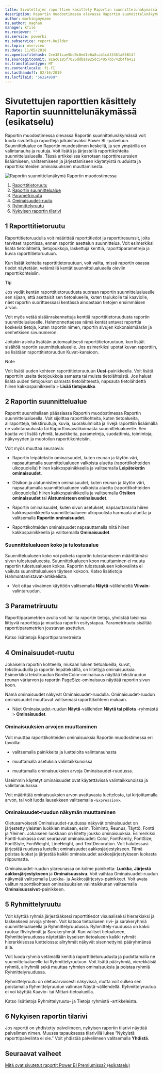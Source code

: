 ```yaml
---
title: Sivutettujen raporttien käsittely Raportin suunnittelunäkymässä (esikatselu)
description: Raportin muodostimessa olevassa Raportin suunnittelunäkymässä voit luoda sivutettuja raportteja julkaistavaksi Power BI -palvelussa.
author: markingmyname
ms.author: maghan
manager: kfile
ms.reviewer: ''
ms.service: powerbi
ms.subservice: report-builder
ms.topic: overview
ms.date: 11/05/2018
ms.openlocfilehash: 2ee381cae5bd0c0ed1e6a8cab1cd33361a05814f
ms.sourcegitcommit: 91ac6185f7026ddbaa925dc54057bb742b4fa411
ms.translationtype: HT
ms.contentlocale: fi-FI
ms.lasthandoff: 02/16/2019
ms.locfileid: "56324808"
---
```

# <a name="getting-around-in-report-design-view-for-paginated-reports-preview"></a>Sivutettujen raporttien käsittely Raportin suunnittelunäkymässä (esikatselu)

Raportin muodostimessa olevassa Raportin suunnittelunäkymässä voit luoda sivutettuja raportteja julkaistavaksi Power BI -palveluun. Suunnittelualue on Raportin muodostimen keskellä, ja sen ympärillä on valintanauha ja ruutuja. Voit lisätä ja järjestellä raporttikohteita suunnittelualueella. Tässä artikkelissa kerrotaan raporttiresurssien lisäämiseen, valitsemiseen ja järjestämiseen käytetyistä ruuduista ja raporttikohteiden ominaisuuksien muuttamisesta.  

![Raportin suunnittelunäkymä Raportin muodostimessa](media/paginated-reports-report-design-view/power-bi-paginated-report-design-view.png)

1. [Raporttitietoruutu](#report-data-pane) 
2. [Raportin suunnittelualue](#report-design-surface)  
3. [Parametriruutu](#parameters-pane) 
4. [Ominaisuudet-ruutu](#properties-pane) 
5. [Ryhmittelyruutu](#grouping-pane) 
6. [Nykyisen raportin tilarivi](#current-report-status-bar)  
  
## <a name="1-report-data-pane"></a>1 Raporttitietoruutu  
 Raporttitietoruudulla voit määrittää raporttitiedot ja raporttiresurssit, joita tarvitset raportissa, ennen raportin asettelun suunnittelua. Voit esimerkiksi lisätä tietolähteitä, tietojoukkoja, laskettuja kenttiä, raporttiparametreja ja kuvia raporttitietoruutuun.  
  
 Kun lisäät kohteita raporttitietoruutuun, voit valita, missä raportin osassa tiedot näytetään, vetämällä kentät suunnittelualueella oleviin raporttikohteisiin.  
  
> [!TIP]  
>  Jos vedät kentän raporttitietoruudusta suoraan raportin suunnittelualueelle sen sijaan, että asettaisit sen tietoalueelle, kuten taulukolle tai kaaviolle, näet raportin suorittaessasi kentässä ainoastaan tietojen ensimmäisen arvon.  
  
 Voit myös vetää sisäänrakennettuja kenttiä raporttitietoruudusta raportin suunnittelualueelle. Hahmonnettaessa nämä kentät antavat raporttia koskevia tietoja, kuten raportin nimen, raportin sivujen kokonaismäärän ja senhetkisen sivunumeron.  
  
 Joitakin asioita lisätään automaattisesti raporttitietoruutuun, kun lisäät sisältöä raportin suunnittelualueelle. Jos esimerkiksi upotat kuvan raporttiin, se lisätään raporttitietoruudun Kuvat-kansioon.  
  
> [!NOTE]  
>  Voit lisätä uuden kohteen raporttitietoruutuun **Uusi**-painikkeella. Voit lisätä raporttiin useita tietojoukkoja samasta tai muista tietolähteistä. Jos haluat lisätä uuden tietojoukon samasta tietolähteestä, napsauta tietolähdettä hiiren kakkospainikkeella > **Lisää tietojoukko**.  
  
## <a name="2-report-design-surface"></a>2 Raportin suunnittelualue  
 Raportit suunnitellaan pääasiassa Raportin muodostimessa Raportin suunnittelualueella. Voit sijoittaa raporttikohteita, kuten tietoalueita, aliraportteja, tekstiruutuja, kuvia, suorakulmioita ja rivejä raporttiin lisäämällä ne valintanauhasta tai Raporttiosavalikoimasta suunnittelualueelle. Sen kautta voit lisätä ryhmiä, lausekkeita, parametreja, suodattimia, toimintoja, näkyvyyden ja muotoilun raporttikohteisiin.  
  
 Voit myös muuttaa seuraavia:  
  
-   Raportin leipätekstin ominaisuudet, kuten reunan ja täytön väri, napsauttamalla suunnittelualueen valkoista aluetta (raporttikohteiden ulkopuolella) hiiren kakkospainikkeella ja valitsemalla **Leipätekstin ominaisuudet**.  
  
-   Otsikon ja alatunnisteen ominaisuudet, kuten reunan ja täytön väri, napsauttamalla suunnittelualueen valkoista aluetta (raporttikohteiden ulkopuolella) hiiren kakkospainikkeella ja valitsemalla **Otsikon ominaisuudet** tai **Alatunnisteen ominaisuudet**.  
  
-   Raportin ominaisuudet, kuten sivun asetukset, napsauttamalla hiiren kakkospainikkeella suunnittelualueen ulkopuolista harmaata aluetta ja valitsemalla **Raportin ominaisuudet**.  
  
-   Raporttikohteiden ominaisuudet napsauttamalla niitä hiiren kakkospainikkeella ja valitsemalla **Ominaisuudet**.  
  
### <a name="design-surface-size-and-print-area"></a>Suunnittelualueen koko ja tulostusalue  
Suunnittelualueen koko voi poiketa raportin tulostamiseen määrittämäsi sivun tulostusalueesta. Suunnittelualueen koon muuttaminen ei muuta raportin tulostusalueen kokoa. Raportin tulostusalueen kokovalinta ei vaikuta suunnittelualueen täyteen kokoon. Katso lisätietoja Hahmontamistavat-artikkelista. 
  
- Voit ottaa viivaimen käyttöön valitsemalla **Näytä**-välilehdeltä **Viivain**-valintaruudun.  
  
## <a name="3-parameters-pane"></a>3 Parametriruutu  
 Raporttiparametrien avulla voit hallita raportin tietoja, yhdistää toisiinsa liittyviä raportteja ja muuttaa raportin esitystapaa. Parametriruutu sisältää raporttiparametrien joustavan asettelun.  
  
 Katso lisätietoja Raporttiparametreista   
  
## <a name="4-properties-pane"></a>4 Ominaisuudet-ruutu
 Jokaisella raportin kohteella, mukaan lukien tietoalueilla, kuvat, tekstiruuduilla ja raportin leipätekstillä, on liitettyjä ominaisuuksia. Esimerkiksi tekstiruudun BorderColor-ominaisuus näyttää tekstiruudun reunan väriarvon ja raportin PageSize-ominaisuus näyttää raportin sivun koon.  
  
 Nämä ominaisuudet näkyvät Ominaisuudet-ruudulla. Ominaisuudet-ruudun ominaisuudet muuttuvat valitsemasi raporttikohteen mukaan.  
  
- Näet Ominaisuudet-ruudun **Näytä**-välilehden **Näytä tai piilota** -ryhmästä > **Ominaisuudet**.  
  
### <a name="changing-property-values"></a>Ominaisuuksien arvojen muuttaminen  
 Voit muuttaa raporttikohteiden ominaisuuksia Raportin muodostimessa eri tavoilla:  
  
-   valitsemalla painikkeita ja luetteloita valintanauhasta  
  
-   muuttamalla asetuksia valintaikkunoissa  
  
-   muuttamalla ominaisuuksien arvoja Ominaisuudet-ruudussa.  
  
 Useimmin käytetyt ominaisuudet ovat käytettävissä valintaikkunoissa ja valintanauhassa.  
  
 Voit määrittää ominaisuuksien arvon avattavasta luettelosta, tai kirjoittamalla arvon, tai voit luoda lausekkeen valitsemalla `<Expression>`.  
  
### <a name="changing-the-properties-pane-view"></a>Ominaisuudet-ruudun näkymän muuttaminen  
 Oletusarvoisesti Ominaisuudet-ruudussa näkyvät ominaisuudet on järjestetty yleisten luokkien mukaan, esim. Toiminto, Reunus, Täyttö, Fontti ja Yleinen. Jokaiseen luokkaan on liitetty joukko ominaisuuksia. Esimerkiksi Fontti-luokassa ovat seuraavat ominaisuudet: Color, FontFamily, FontSize, FontStyle, FontWeight, LineHeight, and TextDecoration. Voit halutessasi järjestää ruudussa luetellut ominaisuudet aakkosjärjestykseen. Tämä poistaa luokat ja järjestää kaikki ominaisuudet aakkosjärjestykseen luokasta riippumatta.  
  
 Ominaisuudet-ruudun yläreunassa on kolme painiketta: **Luokka**, **Järjestä aakkosjärjestykseen** ja **Ominaisuussivu**. Voit vaihtaa Ominaisuudet-ruudun näkymää valitsemalla Luokka- ja Aakkosjärjestys-painikkeet. Voit avata valitun raporttikohteen ominaisuuksien valintaikkunan valitsemalla **Ominaisuussivut**-painikkeen.  
  
  
## <a name="5-grouping-pane"></a>5 Ryhmittelyruutu

 Voit käyttää ryhmiä järjestääksesi raporttitiedot visuaaliseksi hierarkiaksi ja laskeaksesi arvoja yhteen. Voit katsoa tietoalueen rivi- ja sarakeryhmiä suunnittelualueella ja Ryhmittelyruudussa. Ryhmittely-ruudussa on kaksi ruutua: Riviryhmät ja Sarakeryhmät. Kun valitset tietoalueen, Ryhmittelyruudussa näytetään kyseisen tietoalueen kaikki ryhmät hierarkkisessa luettelossa: aliryhmät näkyvät sisennettyinä pääryhmänsä alla.  
  
 Voit luoda ryhmiä vetämällä kenttiä raporttitietoruudusta ja pudottamalla ne suunnittelualueelle tai Ryhmittelyruutuun. Voit lisätä pääryhmiä, vierekkäisiä ryhmiä, aliryhmiä sekä muuttaa ryhmien ominaisuuksia ja poistaa ryhmiä Ryhmittelyruudussa.  
  
 Ryhmittelyruutu on oletusarvoisesti näkyvissä, mutta voit sulkea sen poistamalla Ryhmittelyruudun valinnan Näytä-välilehdellä. Ryhmittelyruutua ei voi käyttää Kaavio- tai Mittari-tietoalueilla.  
  
 Katso lisätietoja Ryhmittelyruutu- ja Tietoja ryhmistä -artikkeleista.  
  
## <a name="6-current-report-status-bar"></a>6 Nykyisen raportin tilarivi

Jos raportti on yhdistetty palvelimeen, nykyisen raportin tilarivi näyttää palvelimen nimen. Muussa tapauksessa tilarivillä lukee ”Nykyistä raporttipalvelinta ei ole.” Voit yhdistää palvelimeen valitsemalla **Yhdistä**.

## <a name="next-steps"></a>Seuraavat vaiheet

[Mitä ovat sivutetut raportit Power BI Premiumissa? (esikatselu)](paginated-reports-report-builder-power-bi.md) 

  
  
